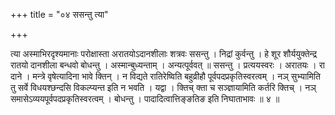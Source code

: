 +++
title = "०४ ससन्तु त्या"

+++

त्या अस्माभिरदृश्यमानाः परोक्षास्ता अरातयोऽदानशीलाः शत्रवः ससन्तु । निद्रां कुर्वन्तु । हे शूर शौर्ययुक्तेन्द्र रातयो दानशीला बन्धवो बोधन्तु । अस्मान्बुध्यन्ताम् । अन्यत्पूर्ववत् ॥ ससन्तु । प्रत्ययस्वरः । अरातयः । रा दाने । मन्त्रे वृषेत्यादिना भावे क्तिन् । न विद्यते रातिरेष्विति बहुव्रीहौ पूर्वपदप्रकृतिस्वरत्वम् । नञ् सुभ्यामिति तु सर्वे विधयश्छन्दसि विकल्प्यन्त इति न भवति । यद्वा । क्तिच् क्ता च सञ्ज्ञायामिति कर्तरि क्तिच् । नञ् समासेऽव्ययपूर्वपदप्रकृतिस्वरत्वम् । बोधन्तु । पादादित्वात्तिङ्ङतिङ इति निघाताभावः ॥ ४ ॥